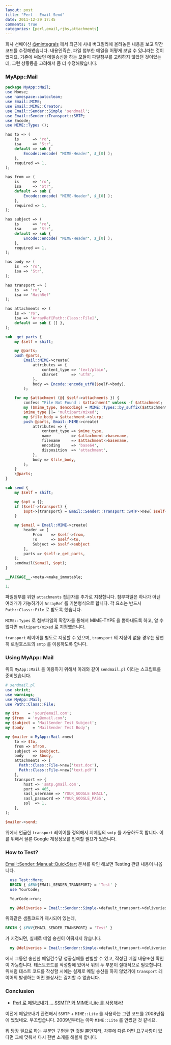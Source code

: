 ```yaml
---
layout: post
title: "Perl - Email Send"
date: 2011-12-29 17:45
comments: true
categories: [perl,email,rjbs,attachments]
---
```


  회사 선배이신 [@mintegrals][twitter-mintegrals] 께서 최근에 사내 버그질라에 올려놓은 내용을 보고 약간 코드를 수정해봤습니다.
  내용인즉슨, 파일 첨부한 메일을 어떻게 보낼 수 있냐라는 것이었지요.
  기존에 써놨던 메일송신을 하는 모듈이 파일첨부를 고려하지 않았던 것이었는데, 그런 상황등을 고려해서 좀 더 수정해봤습니다.

### MyApp::Mail
  
``` perl
package MyApp::Mail;
use Moose;
use namespace::autoclean;
use Email::MIME;
use Email::MIME::Creator;
use Email::Sender::Simple 'sendmail';
use Email::Sender::Transport::SMTP;
use Encode;
use MIME::Types ();

has to => (
    is      => 'ro',
    isa     => 'Str',
    default => sub {
        Encode::encode( "MIME-Header", $_[0] );
    },
    required => 1,
);

has from => (
    is      => 'ro',
    isa     => 'Str',
    default => sub {
        Encode::encode( "MIME-Header", $_[0] );
    },
    required => 1,
);

has subject => (
    is      => 'ro',
    isa     => 'Str',
    default => sub {
        Encode::encode( "MIME-Header", $_[0] );
    },
    required => 1,
);

has body => (
    is  => 'ro',
    isa => 'Str',
);

has transport => (
    is  => 'ro',
    isa => 'HashRef'
);

has attachments => (
    is => 'ro',
    isa => 'ArrayRef[Path::Class::File]',
    default => sub { [] },
);

sub _get_parts {
    my $self = shift;

    my @parts;
    push @parts, 
        Email::MIME->create(
            attributes => {
                content_type => 'text/plain',
                charset      => 'utf8',
            },
            body => Encode::encode_utf8($self->body),
        );

    for my $attachment (@{ $self->attachments }) {
        confess "File Not Found : $attachment" unless -f $attachment;
        my ($mime_type, $encoding) = MIME::Types::by_suffix($attachment->basename);
        $mime_type ||= 'multipart/mixed';
        my $file_body = $attachment->slurp;
        push @parts, Email::MIME->create(
            attributes => {
                content_type => $mime_type,
                name         => $attachment->basename,
                filename     => $attachment->basename,
                encoding     => 'base64',
                disposition  => 'attachment',
            },
            body => $file_body,
        );
    }
    \@parts;
}

sub send {
    my $self = shift;

    my $opt = {};
    if ($self->transport) {
        $opt->{transport} = Email::Sender::Transport::SMTP->new( $self->transport );
    }

    my $email = Email::MIME->create(
        header => [
            From    => $self->from,
            To      => $self->to,
            Subject => $self->subject
        ],
        parts => $self->_get_parts, 
    );
    sendmail($email, $opt);
}

__PACKAGE__->meta->make_immutable;

1;
```

  파일첨부를 위한 `attachments` 접근자를 추가로 지정합니다. 첨부파일은 하나가 아닌 여러개가 가능하기에 `ArrayRef` 를 기본형식으로 합니다. 각 요소는 반드시 `Path::Class::File` 로 받도록 했습니다.
  
  `MIME::Types` 로 첨부파일의 확장자를 통해서 MIME-TYPE 을 뽑아내도록 하고, 알 수 없다면 `multipart/mixed` 로 지정했습니다.
  
  `transport` 레이어를 별도로 지정할 수 있으며, `transport` 의 지정이 없을 경우는 당연히 로컬호스트의 `smtp` 를 이용하도록 합니다.

### Using MyApp::Mail

  위의 `MyApp::Mail` 을 이용하기 위해서 아래와 같이 `sendmail.pl` 이라는 스크립트를 준비했습니다.
  
``` perl
# sendmail.pl
use strict;
use warnings;
use MyApp::Mail;
use Path::Class::File;

my $to    = 'your@email.com';
my $from  = 'my@email.com';
my $subject = 'MailSender Test Subject';
my $body    = 'MailSender Test Body';

my $mailer = MyApp::Mail->new(
    to => $to,
    from => $from,
    subject => $subject,
    body    => $body,
    attachments => [
      Path::Class::File->new('test.doc'),
      Path::Class::File->new('text.pdf')
    ],
    transport => {
        host => 'smtp.gmail.com',
        port => 465,
        sasl_username => 'YOUR_GOOGLE EMAIL',
        sasl_password => 'YOUR_GOOGLE_PASS',
        ssl  => 1,
    },
);

$mailer->send;
```

  위에서 언급한 `transport` 레이어를 정의해서 지메일의 `smtp` 를 사용하도록 합니다. 이를 위해서 물론 Google 계정정보를 입력할 필요가 있습니다.

### How to Test?

  [Email::Sender::Manual::QuickStart][cpan-email-sender-quickstart] 문서를 확인 해보면 Testing 관련 내용이 나옵니다.

``` perl
  use Test::More;
  BEGIN { $ENV{EMAIL_SENDER_TRANSPORT} = 'Test' }
  use YourCode;

  YourCode->run;

  my @deliveries = Email::Sender::Simple->default_transport->deliveries;
```

  위와같은 샘플코드가 제시되어 있는데,

``` perl
BEGIN { $ENV{EMAIL_SENDER_TRANSPORT} = 'Test' }
```

 가 지정되면, 실제로 메일 송신이 이뤄지지 않습니다.
 
``` perl
  my @deliveries = Email::Sender::Simple->default_transport->deliveries;
```

  에서 그동안 송신한 메일건수당 성공실패를 판별할 수 있고, 작성된 메일 내용또한 확인이 가능합니다. 테스트코드를 작성함에 있어서 위의 두 부분이 절대적으로 필요합니다.
  위처럼 테스트 코드를 작성할 시에는 실제로 메일 송신을 하지 않았기에 `transport` 레이어의 발생하는 어떤 불상사는 감지할 수 없습니다.
  
### Conclusion

  * [Perl 로 메일보내기 ... SSMTP 와 MIME::Lite 를 사용해서!][jeen-mime-lite-post]

  이전에 메일보내기 관련해서 `SSMTP` + `MIME::Lite` 를 사용하는 그런 코드를 2008년쯤에 썼었네요. 부끄럽습니다. 2009년부터는 아마 `MIME::Lite` 를 안썼던 것 같네요.
  
  뭐 당장 필요로 하는 부분만 구현을 한 것일 뿐인지라, 차후에 다른 어떤 요구사항이 있다면 그에 맞춰서 다시 한번 소개를 해볼까 합니다.

[twitter-mintegrals]:http://twitter.com/mintegrals
[jeen-mime-lite-post]:http://jeen.tistory.com/entry/Perl-Perl-%EB%A1%9C-%EB%A9%94%EC%9D%BC%EB%B3%B4%EB%82%B4%EA%B8%B0-SSMTP-%EC%99%80-MIMELite-%EB%A5%BC-%EC%82%AC%EC%9A%A9%ED%95%B4%EC%84%9C
[cpan-email-sender-quickstart]: http://search.cpan.org/~rjbs/Email-Sender-0.110001/lib/Email/Sender/Manual/QuickStart.pm#Testing